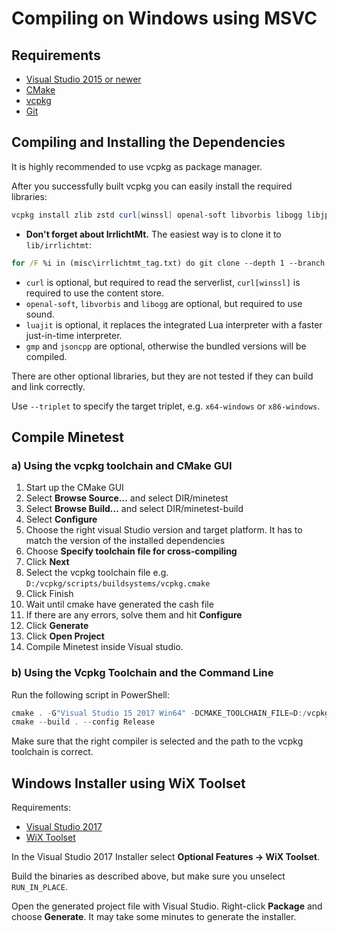 # Compiling on Windows using MSVC

## Requirements

* [Visual Studio 2015 or newer](https://visualstudio.microsoft.com)
* [CMake](https://cmake.org/download/)
* [vcpkg](https://github.com/Microsoft/vcpkg)
* [Git](https://git-scm.com/downloads)

## Compiling and Installing the Dependencies

It is highly recommended to use vcpkg as package manager.

After you successfully built vcpkg you can easily install the required libraries:

```powershell
vcpkg install zlib zstd curl[winssl] openal-soft libvorbis libogg libjpeg-turbo sqlite3 freetype luajit gmp jsoncpp gettext sdl2 --triplet x64-windows
```

* **Don't forget about IrrlichtMt.** The easiest way is to clone it to `lib/irrlichtmt`:

```bat
for /F %i in (misc\irrlichtmt_tag.txt) do git clone --depth 1 --branch %i https://github.com/minetest/irrlicht.git lib\irrlichtmt
```

* `curl` is optional, but required to read the serverlist, `curl[winssl]` is required to use the content store.
* `openal-soft`, `libvorbis` and `libogg` are optional, but required to use sound.
* `luajit` is optional, it replaces the integrated Lua interpreter with a faster just-in-time interpreter.
* `gmp` and `jsoncpp` are optional, otherwise the bundled versions will be compiled.

There are other optional libraries, but they are not tested if they can build and link correctly.

Use `--triplet` to specify the target triplet, e.g. `x64-windows` or `x86-windows`.

## Compile Minetest

### a) Using the vcpkg toolchain and CMake GUI

1. Start up the CMake GUI
2. Select **Browse Source...** and select DIR/minetest
3. Select **Browse Build...** and select DIR/minetest-build
4. Select **Configure**
5. Choose the right visual Studio version and target platform. It has to match the version of the installed dependencies
6. Choose **Specify toolchain file for cross-compiling**
7. Click **Next**
8. Select the vcpkg toolchain file e.g. `D:/vcpkg/scripts/buildsystems/vcpkg.cmake`
9. Click Finish
10. Wait until cmake have generated the cash file
11. If there are any errors, solve them and hit **Configure**
12. Click **Generate**
13. Click **Open Project**
14. Compile Minetest inside Visual studio.

### b) Using the Vcpkg Toolchain and the Command Line

Run the following script in PowerShell:

```powershell
cmake . -G"Visual Studio 15 2017 Win64" -DCMAKE_TOOLCHAIN_FILE=D:/vcpkg/scripts/buildsystems/vcpkg.cmake -DCMAKE_BUILD_TYPE=Release -DENABLE_GETTEXT=OFF -DENABLE_CURSES=OFF
cmake --build . --config Release
```

Make sure that the right compiler is selected and the path to the vcpkg toolchain is correct.

## Windows Installer using WiX Toolset

Requirements:
* [Visual Studio 2017](https://visualstudio.microsoft.com/)
* [WiX Toolset](https://wixtoolset.org/)

In the Visual Studio 2017 Installer select **Optional Features -> WiX Toolset**.

Build the binaries as described above, but make sure you unselect `RUN_IN_PLACE`.

Open the generated project file with Visual Studio. Right-click **Package** and choose **Generate**.
It may take some minutes to generate the installer.